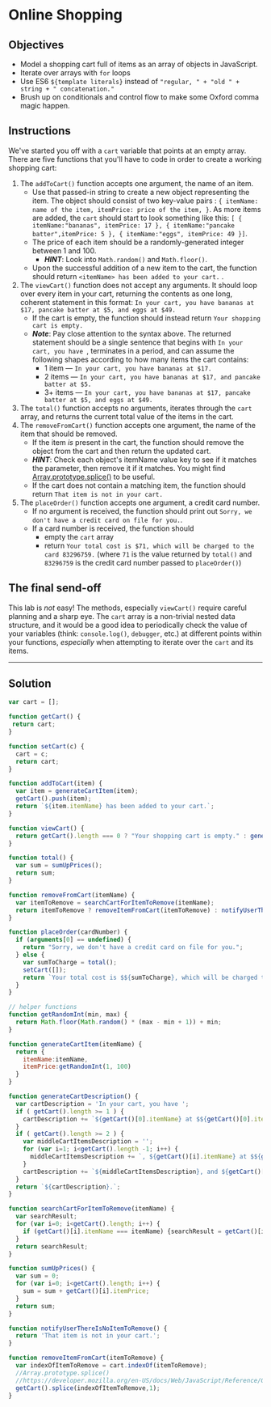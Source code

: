 # Online Shopping

## Objectives
- Model a shopping cart full of items as an array of objects in JavaScript.
- Iterate over arrays with `for` loops
- Use ES6 `${template literals}` instead of `"regular, " + "old " + string + " concatenation."`
- Brush up on conditionals and control flow to make some Oxford comma magic happen.

## Instructions
We've started you off with a `cart` variable that points at an empty array. There are five functions that you'll have to code in order to create a working shopping cart:
1. The `addToCart()` function accepts one argument, the name of an item.
    - Use that passed-in string to create a new object representing the item. The object should consist of two key-value pairs : `{ itemName: name of the item, itemPrice: price of the item, }`. As more items are added, the `cart` should start to look something like this: `[ {  itemName:"bananas", itemPrice: 17 }, { itemName:"pancake batter",itemPrice: 5 }, { itemName:"eggs", itemPrice: 49 }]`.
    - The price of each item should be a randomly-generated integer between 1 and 100.
      - **_HINT_**: Look into `Math.random()` and `Math.floor()`.
    - Upon the successful addition of a new item to the cart, the function should return `<itemName> has been added to your cart.` .
2. The `viewCart()` function does not accept any arguments. It should loop over every item in your cart, returning the contents as one long, coherent statement in this format: `In your cart, you have bananas at $17, pancake batter at $5, and eggs at $49.`
    - If the cart is empty, the function should instead return `Your shopping cart is empty.`
    - ***Note***: Pay close attention to the syntax above. The returned statement should be a single sentence that begins with `In your cart, you have `, terminates in a period, and can assume the following shapes according to how many items the cart contains:
      - 1 item — `In your cart, you have bananas at $17.`
      - 2 items — `In your cart, you have bananas at $17, and pancake batter at $5.`
      - 3+ items — `In your cart, you have bananas at $17, pancake batter at $5, and eggs at $49.`
3. The `total()` function accepts no arguments, iterates through the `cart` array, and returns the current total value of the items in the cart.
4. The `removeFromCart()` function accepts one argument, the name of the item that should be removed.
    - If the item *is* present in the cart, the function should remove the object from the cart and then return the updated cart.
    - **_HINT_**: Check each object's itemName value key to see if it matches the parameter, then remove it if it matches. You might find [Array.prototype.splice()](https://developer.mozilla.org/en-US/docs/Web/JavaScript/Reference/Global_Objects/Array/splice) to be useful.
    - If the cart does not contain a matching item, the function should return `That item is not in your cart.`
5. The `placeOrder()` function accepts one argument, a credit card number.
    - If no argument is received, the function should print out `Sorry, we don't have a credit card on file for you.`.
    - If a card number is received, the function should
      - empty the `cart` array
      - return `Your total cost is $71, which will be charged to the card 83296759.` (where `71` is the value returned by `total()` and `83296759` is the credit card number passed to `placeOrder()`)

## The final send-off
This lab is _not_ easy! The methods, especially `viewCart()` require careful planning and a sharp eye. The `cart` array is a non-trivial nested data structure, and it would be a good idea to periodically check the value of your variables (think: `console.log()`, `debugger`, etc.) at different points within your functions, _especially_ when attempting to iterate over the `cart` and its items.

---

## Solution

```js
var cart = [];

function getCart() {
 return cart;
}

function setCart(c) {
  cart = c;
  return cart;
}

function addToCart(item) {
  var item = generateCartItem(item);
  getCart().push(item);
  return `${item.itemName} has been added to your cart.`;
}

function viewCart() {
  return getCart().length === 0 ? "Your shopping cart is empty." : generateCartDescription();
}

function total() {
  var sum = sumUpPrices();
  return sum;
}

function removeFromCart(itemName) {
  var itemToRemove = searchCartForItemToRemove(itemName);
  return itemToRemove ? removeItemFromCart(itemToRemove) : notifyUserThereIsNoItemToRemove();
}

function placeOrder(cardNumber) {
  if (arguments[0] == undefined) {
    return "Sorry, we don't have a credit card on file for you.";
  } else {
    var sumToCharge = total();
    setCart([]);
    return `Your total cost is $${sumToCharge}, which will be charged to the card ${cardNumber}.`;
  }
}

// helper functions
function getRandomInt(min, max) {
  return Math.floor(Math.random() * (max - min + 1)) + min;
}

function generateCartItem(itemName) {
  return {
    itemName:itemName,
    itemPrice:getRandomInt(1, 100)
  }
}

function generateCartDescription() {
  var cartDescription = 'In your cart, you have ';
  if ( getCart().length >= 1 ) {
    cartDescription += `${getCart()[0].itemName} at $${getCart()[0].itemPrice}`;
  }
  if ( getCart().length >= 2 ) {
    var middleCartItemsDescription = '';
    for (var i=1; i<getCart().length -1; i++) {
      middleCartItemsDescription += `, ${getCart()[i].itemName} at $${getCart()[i].itemPrice}`;
    }
    cartDescription += `${middleCartItemsDescription}, and ${getCart()[getCart().length-1].itemName} at $${getCart()[getCart().length-1].itemPrice}`;
  }
  return `${cartDescription}.`;
}

function searchCartForItemToRemove(itemName) {
  var searchResult;
  for (var i=0; i<getCart().length; i++) {
    if (getCart()[i].itemName === itemName) {searchResult = getCart()[i]}
  }
  return searchResult;
}

function sumUpPrices() {
  var sum = 0;
  for (var i=0; i<getCart().length; i++) {
    sum = sum + getCart()[i].itemPrice;
  }
  return sum;
}

function notifyUserThereIsNoItemToRemove() {
  return 'That item is not in your cart.';
}

function removeItemFromCart(itemToRemove) {
  var indexOfItemToRemove = cart.indexOf(itemToRemove);
  //Array.prototype.splice()
  //https://developer.mozilla.org/en-US/docs/Web/JavaScript/Reference/Global_Objects/Array/splice
  getCart().splice(indexOfItemToRemove,1);
}
```